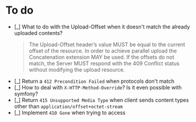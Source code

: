 # To do

* [_] What to do with the Upload-Offset when it doesn't match the already uploaded contents?
    > The Upload-Offset header’s value MUST be equal to the current offset of the resource.
        In order to achieve parallel upload the Concatenation extension MAY be used. If the offsets do not match,
        the Server MUST respond with the 409 Conflict status without modifying the upload resource.
* [_] Return a `412 Precondition Failed` when protocols don't match
* [_] How to deal with `X-HTTP-Method-Override`? Is it even possible with symfony?
* [_] Return `415 Unsupported Media Type` when client sends content types other than `application/offset+octet-stream`
* [_] Implement `410 Gone` when trying to access 
